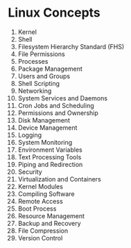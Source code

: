 # Linux Concepts

1. Kernel
2. Shell
3. Filesystem Hierarchy Standard (FHS)
4. File Permissions
5. Processes
6. Package Management
7. Users and Groups
8. Shell Scripting
9. Networking
10. System Services and Daemons
11. Cron Jobs and Scheduling
12. Permissions and Ownership
13. Disk Management
14. Device Management
15. Logging
16. System Monitoring
17. Environment Variables
18. Text Processing Tools
19. Piping and Redirection
20. Security
21. Virtualization and Containers
22. Kernel Modules
23. Compiling Software
24. Remote Access
25. Boot Process
26. Resource Management
27. Backup and Recovery
28. File Compression
29. Version Control